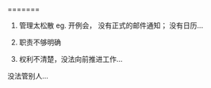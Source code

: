 


=======


1. 管理太松散
eg. 开例会， 没有正式的邮件通知；
没有日历... 




2. 职责不够明确



3. 权利不清楚，没法向前推进工作...

没法管别人...



